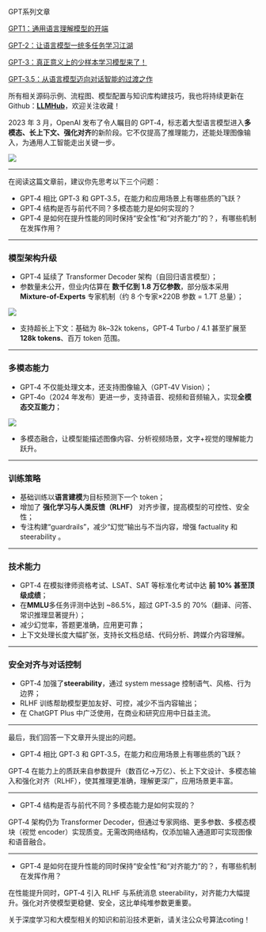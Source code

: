 GPT系列文章

[GPT1：通用语言理解模型的开端](https://zhuanlan.zhihu.com/p/1927401841815160673)

[GPT-2：让语言模型一统多任务学习江湖](https://zhuanlan.zhihu.com/p/1927841343062910920)

[GPT-3：真正意义上的少样本学习模型来了！](https://zhuanlan.zhihu.com/p/1927843404387189930)

[GPT‑3.5：从语言模型迈向对话智能的过渡之作](https://zhuanlan.zhihu.com/p/1927844194703111701)

<font style="color:rgb(25, 27, 31);">所有相关源码示例、流程图、模型配置与知识库构建技巧，我也将持续更新在Github：</font>[**<font style="color:rgb(25, 27, 31);">LLMHub</font>**](https://github.com/zhangting-hit/LLMHub)<font style="color:rgb(25, 27, 31);">，欢迎关注收藏！</font>

<font style="color:rgb(25, 27, 31);"></font>

2023 年 3 月，OpenAI 发布了令人瞩目的 GPT‑4，标志着大型语言模型进入**多模态、长上下文、强化对齐**的新阶段。它不仅提高了推理能力，还能处理图像输入，为通用人工智能走出关键一步。

![](https://cdn.nlark.com/yuque/0/2025/webp/28454971/1752760391694-6419c191-7a9f-4aae-85f6-1b55e3007e93.webp)

---

在阅读这篇文章前，建议你先思考以下三个问题：

+ GPT‑4 相比 GPT‑3 和 GPT‑3.5，在能力和应用场景上有哪些质的飞跃？
+ GPT‑4 结构是否与前代不同？多模态能力是如何实现的？
+ GPT‑4 是如何在提升性能的同时保持“安全性”和“对齐能力”的？，有哪些机制在发挥作用？

---

###  模型架构升级
+ GPT‑4 延续了 Transformer Decoder 架构（自回归语言模型）；
+ 参数量未公开，但业内估算在 **数千亿到 1.8 万亿参数**，部分版本采用 **Mixture-of-Experts** 专家机制（约 8 个专家×220B 参数 = 1.7T 总量）；

![](https://cdn.nlark.com/yuque/0/2025/jpeg/28454971/1752760422605-a1f3c181-ea66-41e0-8cf3-26a6c2277fec.jpeg)

+ 支持超长上下文：基础为 8k–32k tokens，GPT‑4 Turbo / 4.1 甚至扩展至 **128k tokens**、百万 token 范围。

---

###  多模态能力
+ GPT‑4 不仅能处理文本，还支持图像输入（GPT‑4V Vision）；
+ GPT‑4o（2024 年发布）更进一步，支持语音、视频和音频输入，实现**全模态交互能力**；

![](https://cdn.nlark.com/yuque/0/2025/png/28454971/1752760406407-972b6990-7557-422a-831c-e8d44f264046.png)

+ 多模态融合，让模型能描述图像内容、分析视频场景，文字+视觉的理解能力跃升。

---

### 训练策略
+ 基础训练以**语言建模**为目标预测下一个 token；
+ 增加了 **强化学习与人类反馈（RLHF）** 对齐步骤，提高模型的可控性、安全性；
+ 专注构建“guardrails”，减少“幻觉”输出与不当内容，增强 factuality 和 steerability 。

---

### 技术能力
+ GPT‑4 在模拟律师资格考试、LSAT、SAT 等标准化考试中达 **前 10% 甚至顶级成绩**；
+ 在**MMLU**多任务评测中达到 ~86.5%，超过 GPT‑3.5 的 70%（翻译、问答、常识推理显著提升）；
+ 减少幻觉率，答题更准确，应用更可靠；
+ 上下文处理长度大幅扩张，支持长文档总结、代码分析、跨媒介内容理解。

---

###  安全对齐与对话控制
+ GPT‑4 加强了**steerability**，通过 system message 控制语气、风格、行为边界；
+ RLHF 训练帮助模型更加友好、可控，减少不当内容输出；
+ 在 ChatGPT Plus 中广泛使用，在商业和研究应用中日益主流。

---

<font style="color:rgb(25, 27, 31);">最后，我们回答一下文章开头提出的问题。</font>

+ <font style="color:rgb(25, 27, 31);">GPT‑4 相比 GPT‑3 和 GPT‑3.5，在能力和应用场景上有哪些质的飞跃？</font>

<font style="color:rgb(25, 27, 31);">GPT‑4 在能力上的质跃来自参数提升（数百亿→万亿）、长上下文设计、多模态输入和强化对齐（RLHF），使其推理更准确，理解更深广，应用场景更丰富。</font>

---

+ <font style="color:rgb(25, 27, 31);">GPT‑4 结构是否与前代不同？多模态能力是如何实现的？</font>

GPT‑4 架构仍为 Transformer Decoder，但通过专家网络、更多参数、多模态模块（视觉 encoder）实现质变。无需改网络结构，仅添加输入通道即可实现图像和语音融合。

---

+ <font style="color:rgb(25, 27, 31);">GPT‑4 是如何在提升性能的同时保持“安全性”和“对齐能力”的？，有哪些机制在发挥作用？</font>

在性能提升同时，GPT‑4 引入 RLHF 与系统消息 steerability，对齐能力大幅提升。强化对齐使模型更稳健、安全，这比单纯堆参数更重要。



<font style="color:rgb(25, 27, 31);">关于深度学习和大模型相关的知识和前沿技术更新，请关注公众号</font><font style="color:rgb(25, 27, 31);background-color:rgb(246, 246, 246);">算法coting</font><font style="color:rgb(25, 27, 31);">！</font>

